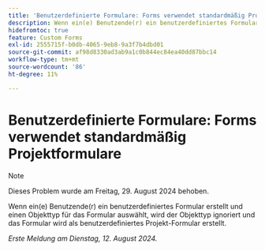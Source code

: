 ```yaml
---
title: 'Benutzerdefinierte Formulare: Forms verwendet standardmäßig Projektformulare'
description: Wenn ein(e) Benutzende(r) ein benutzerdefiniertes Formular erstellt und einen Objekttyp für das Formular auswählt, wird der Objekttyp ignoriert und das Formular wird als benutzerdefiniertes Projekt-Formular erstellt.
hidefromtoc: true
feature: Custom Forms
exl-id: 2555715f-b0db-4065-9eb8-9a3f7b4dbd01
source-git-commit: af98d8330ad3ab9a1c0b844ec84ea40dd87bbc14
workflow-type: tm+mt
source-wordcount: '86'
ht-degree: 11%

---
```


# Benutzerdefinierte Formulare: Forms verwendet standardmäßig Projektformulare

>[!NOTE]
>
>Dieses Problem wurde am Freitag, 29. August 2024 behoben.

Wenn ein(e) Benutzende(r) ein benutzerdefiniertes Formular erstellt und einen Objekttyp für das Formular auswählt, wird der Objekttyp ignoriert und das Formular wird als benutzerdefiniertes Projekt-Formular erstellt.

_Erste Meldung am Dienstag, 12. August 2024._
